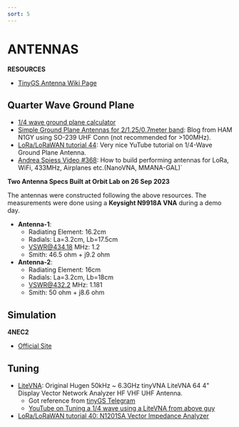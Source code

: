 ```yaml
---
sort: 5
---
```


# ANTENNAS

**RESOURCES**

- [TinyGS Antenna Wiki Page](https://github.com/G4lile0/tinyGS/wiki/Antenna)

## Quarter Wave Ground Plane

- [1/4 wave ground plane calculator](https://m0ukd.com/calculators/quarter-wave-ground-plane-antenna-calculator/) 
- [Simple Ground Plane Antennas for 2/1.25/0.7meter band](http://www.n1gy.com/simple-ground-plane-antennas.html): Blog from HAM N1GY using SO-239 UHF Conn (not recommended for >100MHz). 
- [LoRa/LoRaWAN tutorial 44](https://www.youtube.com/watch?v=bWpjDM2CJXI): Very nice YuTube tutorial on 1/4-Wave Ground Plane Antenna.
- [Andrea Spiess Video #368](https://www.youtube.com/watch?v=6cVYsHCLKq8): How to build performing antennas for LoRa, WiFi, 433MHz, Airplanes etc.(NanoVNA, MMANA-GAL)`

**Two Antenna Specs Built at Orbit Lab on 26 Sep 2023**

The antennas were constructed following the above resources. The measurements were done using a **Keysight N9918A VNA** during a demo day.

- **Antenna-1**: 
  - Radiating Element: 16.2cm
  - Radials: La=3.2cm, Lb=17.5cm
  - VSWR@434.18 MHz: 1.2
  - Smith: 46.5 ohm + j9.2 ohm
- **Antenna-2**:
  - Radiating Element: 16cm
  - Radials: La=3.2cm, Lb=18cm
  - VSWR@432.2 MHz: 1.181
  - Smith: 50 ohm + j8.6 ohm

## Simulation

**4NEC2**
- [Official Site](https://www.qsl.net/4nec2/)

## Tuning 

- [LiteVNA](https://www.aliexpress.com/item/1005003551867442.html?srcSns=sns_Copy&spreadType=socialShare&bizType=ProductDetail&social_params=60367037557&aff_fcid=76c9a8868cce4ddab20cdf6d610738b4-1692354904870-06492-_EQ2ZMAP&tt=MG&aff_fsk=_EQ2ZMAP&aff_platform=default&sk=_EQ2ZMAP&aff_trace_key=76c9a8868cce4ddab20cdf6d610738b4-1692354904870-06492-_EQ2ZMAP&shareId=60367037557&businessType=ProductDetail&platform=AE&terminal_id=b7f9ed03597c45148e1069eb4123f838&afSmartRedirect=y): Original Hugen 50kHz ~ 6.3GHz tinyVNA LiteVNA 64 4" Display Vector Network Analyzer HF VHF UHF Antenna.
  - Got reference from [tinyGS Telegram](https://t.me/c/1448773154/78473/88123)
  - [YouTube on Tuning a 1/4 wave using a LiteVNA from above guy](https://www.youtube.com/watch?v=OJy-XjGYlGw)
- [LoRa/LoRaWAN tutorial 40: N1201SA Vector Impedance Analyzer](https://youtu.be/d3WSn_MaYiA)

